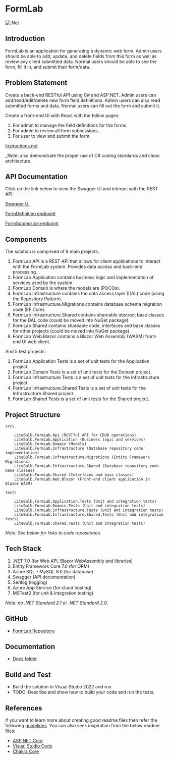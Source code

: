 # FormLab

![.Net](https://img.shields.io/badge/.NET-5C2D91?style=for-the-badge&logo=.net&logoColor=white)

## Introduction

FormLab is an application for generating a dynamic web form.  Admin users should be able to add, update, and delete fields from this form as well as review any client submitted data.  Normal users should be able to see the form, fill it in, and submit their form/data.

## Problem Statement

Create a back-end RESTful API using C# and ASP.NET.  Admin users can add/read/edit/delete new form field definitions.  Admin users can also read submitted forms and data.  Normal users can fill out the form and submit it.

Create a front-end UI with React with the follow pages:

1. For admin to manage the field definitions for the forms.
2. For admin to review all form submissions.
3. For user to view and submit the form.

[Instructions.md](docs/Instructions.md)

_Note: also demonstrate the proper use of C# coding standards and clean architecture.

## API Documentation

Click on the link below to view the Swagger UI and interact with the REST API:

[Swagger UI](https://formlabapi.azurewebsites.net/index.html)

[FormDefinition endpoint](https://formlabapi.azurewebsites.net/api/v1/formdefinitions)

[FormSubmssion endpoint](https://formlabapi.azurewebsites.net/api/v1/formsubmissions)

## Components

The solution is comprised of 8 main projects:
1. FormLab API is a REST API that allows for client applications to interact with the FormLab system.  Provides data access and back-end processing.
2. FormLab Application contains business logic and implementation of services used by the system.
3. FormLab Domain is where the models are (POCOs).
4. FormLab Infrastructure contains the data access layer (DAL) code (using the Repository Pattern).
5. FormLab Infrastructure.Migrations contains database schema migration code (EF Core).
6. FormLab Infrastructure.Shared contains shareable abstract base classes for the DAL code (could be moved into NuGet package).
7. FormLab Shared contains shareable code, interfaces and base classes for other projects (could be moved into NuGet package).
8. FormLab Web.Blazor contains a Blazor Web Assembly (WASM) front-end UI web client.

And 5 test projects:
1. FormLab Application Tests is a set of unit tests for the Application project.
2. FormLab Domain Tests is a set of unit tests for the Domain project.
3. FormLab Infrastructure Tests is a set of unit tests for the Infrastructure project.
4. FormLab Infrastructure.Shared Tests is a set of unit tests for the Infrastructure.Shared project.
5. FormLab Shared Tests is a set of unit tests for the Shared project.

## Project Structure

```
src\

    LiteBulb.FormLab.Api (RESTful API for CRUD operations)
    LiteBulb.FormLab.Application (Business logic and services)
    LiteBulb.FormLab.Domain (Models)
    LiteBulb.FormLab.Infrastructure (Database repository code implementation)
    LiteBulb.FormLab.Infrastructure.Migrations (Entity Framework Migrations)
    LiteBulb.FormLab.Infrastructure.Shared (Database repository code base classes)
    LiteBulb.FormLab.Shared (Interfaces and base classes)
    LiteBulb.FormLab.Web.Blazor (Front-end client application in Blazor WASM)

test\

    LiteBulb.FormLab.Application.Tests (Unit and integration tests)
    LiteBulb.FormLab.Domain.Tests (Unit and integration tests)
    LiteBulb.FormLab.Infrastructure.Tests (Unit and integration tests)
    LiteBulb.FormLab.Infrastructure.Shared.Tests (Unit and integration tests)
    LiteBulb.FormLab.Shared.Tests (Unit and integration tests)
```

_Note: See below for links to code repositories._

## Tech Stack

1. .NET 7.0 (for Web API, Blazor WebAssembly and libraries)
2. Entity Framework Core 7.0 (for ORM)
3. Azure SQL - MySQL 8.0 (for database)
4. Swagger (API documentation)
5. Serilog (logging)
6. Azure App Service (for cloud hosting)
7. MSTest2 (for unit & integration testing)

_Note: no .NET Standard 2.1 or .NET Standard 2.0._

## GitHub

- [FormLab Repository](https://github.com/MrJohnB/FormLab)

## Documentation

- [Docs folder](docs)

## Build and Test

- Build the solution in Visual Studio 2022 and run.
- TODO: Describe and show how to build your code and run the tests.

## References

If you want to learn more about creating good readme files then refer the following [guidelines](https://docs.microsoft.com/en-us/azure/devops/repos/git/create-a-readme?view=azure-devops). You can also seek inspiration from the below readme files:
- [ASP.NET Core](https://github.com/aspnet/Home)
- [Visual Studio Code](https://github.com/Microsoft/vscode)
- [Chakra Core](https://github.com/Microsoft/ChakraCore)